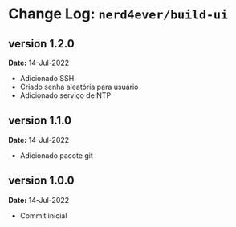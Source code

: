 Change Log: `nerd4ever/build-ui`
====================================
## version 1.2.0
**Date:** 14-Jul-2022
- Adicionado SSH
- Criado senha aleatória para usuário
- Adicionado serviço de NTP
## version 1.1.0
**Date:** 14-Jul-2022
- Adicionado pacote git
## version 1.0.0
**Date:** 14-Jul-2022
- Commit inicial